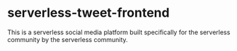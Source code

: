 # serverless-tweet-frontend
This is a serverless social media platform built specifically for the serverless community by the serverless community.
